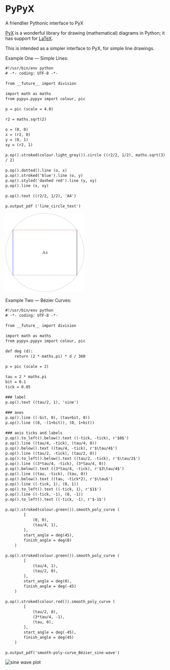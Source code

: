 # PyPyX
A friendlier Pythonic interface to PyX

[PyX](http://pyx.sourceforge.net/) is a wonderful library for drawing (mathematical) diagrams in Python; it has support for [LaTeX](https://en.wikipedia.org/wiki/LaTeX).

This is intended as a simpler interface to PyX, for simple line drawings.

Example One — Simple Lines:

```
#!/usr/bin/env python
# -*- coding: UTF-8 -*-

from __future__ import division

import math as maths
from pypyx.pypyx import colour, pic

p = pic (scale = 4.0)

r2 = maths.sqrt(2)

o = (0, 0)
x = (r2, 0)
y = (0, 1)
xy = (r2, 1)

p.op().stroked(colour.light_grey()).circle ((r2/2, 1/2), maths.sqrt(3) / 2)

p.op().dotted().line (o, x)
p.op().stroked('blue').line (o, y)
p.op().styled('dashed red').line (y, xy)
p.op().line (x, xy)

p.op().text ((r2/2, 1/2), 'A4')

p.output_pdf ('line_circle_text')
```

![simple example](/example/line_circle_text.png)

Example Two — Bézier Curves:

```
#!/usr/bin/env python
# -*- coding: UTF-8 -*-

from __future__ import division

import math as maths
from pypyx.pypyx import colour, pic

def deg (d):
	return (2 * maths.pi) * d / 360

p = pic (scale = 2)

tau = 2 * maths.pi
bit = 0.1
tick = 0.05

### label
p.op().text ((tau/2, 1), 'sine')

### axes
p.op().line ((-bit, 0), (tau+bit, 0))
p.op().line ((0, -(1+bit)), (0, 1+bit))

### axis ticks and labels
p.op().to_left().below().text ((-tick, -tick), r'$0$')
p.op().line ((tau/4, -tick), (tau/4, 0))
p.op().below().text ((tau/4, -tick), r'$\tau/4$')
p.op().line ((tau/2, -tick), (tau/2, 0))
p.op().to_left().below().text ((tau/2, -tick), r'$\tau/2$')
p.op().line ((3*tau/4, -tick), (3*tau/4, 0))
p.op().below().text ((3*tau/4, -tick), r'$3\tau/4$')
p.op().line ((tau, -tick), (tau, 0))
p.op().below().text ((tau, -tick*2), r'$\tau$')
p.op().line ((-tick, 1), (0, 1))
p.op().to_left().text ((-tick, 1), r'$1$')
p.op().line ((-tick, -1), (0, -1))
p.op().to_left().text ((-tick, -1), r'$-1$')

p.op().stroked(colour.green()).smooth_poly_curve (
		[
			(0, 0),
			(tau/4, 1),
		],
		start_angle = deg(45),
		finish_angle = deg(0)
	)

p.op().stroked(colour.green()).smooth_poly_curve (
		[
			(tau/4, 1),
			(tau/2, 0),
		],
		start_angle = deg(0),
		finish_angle = deg(-45)
	)

p.op().stroked(colour.red()).smooth_poly_curve (
		[
			(tau/2, 0),
			(3*tau/4, -1),
			(tau, 0),
		],
		start_angle = deg(-45),
		finish_angle = deg(45)
	)

p.output_pdf('smooth-poly-curve_Bézier_sine-wave')
```

![sine wave plot](/example/smooth-poly-curve_Bézier_sine-wave.png)

